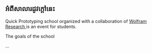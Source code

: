 ## អំពីសាលារដូវក្តៅនេះ
Quick Prototyping school organized with a collaboration of [Wolfram Research ](http://wolfram.com/) is an event for students.

The goals of the school

...